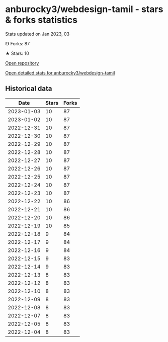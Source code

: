 # anburocky3/webdesign-tamil - stars & forks statistics

Stats updated on Jan 2023, 03

☋ Forks: 87

★ Stars: 10

[Open repository](https://github.com/anburocky3/webdesign-tamil)

[Open detailed stats for anburocky3/webdesign-tamil](https://reviewgithub.com/rep/anburocky3/webdesign-tamil)

## Historical data
| Date | Stars | Forks |
|------|-------|-------|
| 2023-01-03 | 10 | 87 | 
| 2023-01-02 | 10 | 87 | 
| 2022-12-31 | 10 | 87 | 
| 2022-12-30 | 10 | 87 | 
| 2022-12-29 | 10 | 87 | 
| 2022-12-28 | 10 | 87 | 
| 2022-12-27 | 10 | 87 | 
| 2022-12-26 | 10 | 87 | 
| 2022-12-25 | 10 | 87 | 
| 2022-12-24 | 10 | 87 | 
| 2022-12-23 | 10 | 87 | 
| 2022-12-22 | 10 | 86 | 
| 2022-12-21 | 10 | 86 | 
| 2022-12-20 | 10 | 86 | 
| 2022-12-19 | 10 | 85 | 
| 2022-12-18 | 9 | 84 | 
| 2022-12-17 | 9 | 84 | 
| 2022-12-16 | 9 | 84 | 
| 2022-12-15 | 9 | 83 | 
| 2022-12-14 | 9 | 83 | 
| 2022-12-13 | 8 | 83 | 
| 2022-12-12 | 8 | 83 | 
| 2022-12-10 | 8 | 83 | 
| 2022-12-09 | 8 | 83 | 
| 2022-12-08 | 8 | 83 | 
| 2022-12-07 | 8 | 83 | 
| 2022-12-05 | 8 | 83 | 
| 2022-12-04 | 8 | 83 | 

